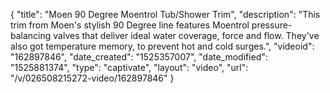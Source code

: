 {
    "title": "Moen 90 Degree Moentrol Tub\/Shower Trim",
    "description": "This trim from Moen's stylish 90 Degree line features Moentrol pressure-balancing valves that deliver ideal water coverage, force and flow. They've also got temperature memory, to prevent hot and cold surges.",
    "videoid": "162897846",
    "date_created": "1525357007",
    "date_modified": "1525881374",
    "type": "captivate",
    "layout": "video",
    "url": "\/v\/026508215272-video\/162897846"
}